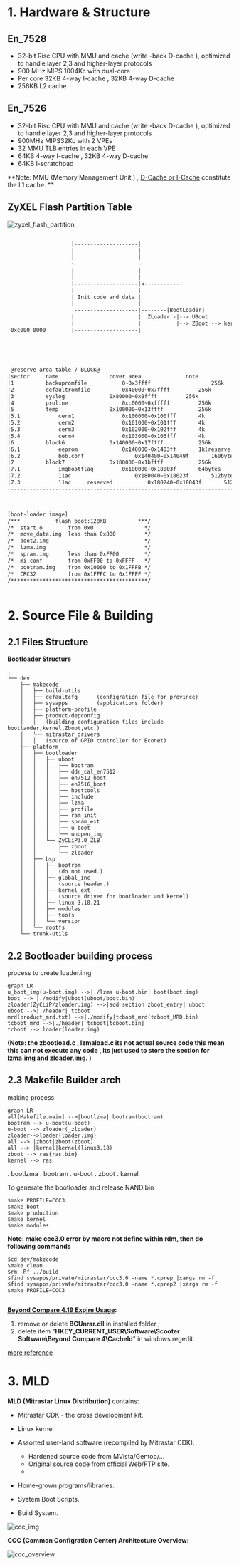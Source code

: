 # 1. Hardware & Structure

## En_7528

- 32-bit Risc CPU with MMU and cache (write -back D-cache ), optimized to handle layer 2,3 and higher-layer protocols
- 900 MHz MIPS 1004Kc with dual-core 
- Per core 32KB 4-way I-cache  , 32KB 4-way D-cache
- 256KB L2 cache



## En_7526

- 32-bit Risc CPU with MMU and cache (write -back D-cache ), optimized to handle layer 2,3 and higher-layer protocols
- 900MHz MIPS32Kc with 2 VPEs
- 32 MMU TLB entries in each VPE
- 64KB 4-way I-cache , 32KB 4-way D-cache
- 64KB I-scratchpad

**Note: MMU (Memory Management Unit ) , [D-Cache or I-Cache](<https://blog.csdn.net/bytxl/article/details/50275377>) constitute the L1 cache. **



##  ZyXEL Flash Partition Table

![zyxel_flash_partition](img/zyxel_flash_partition.bmp)

```txt
		
        			|--------------------|
                    |                    |
                    |                    |
                    ~                    ~
                    |                    |
                    |                    |          
                    |--------------------|<------------ 
                    |                    |
                    | Init code and data |
                    |                    |                
                     --------------------|--------[BootLoader] 
                    |    			     |	ZLoader -|--> UBoot
                    |					 |  	 	 |--> ZBoot --> kernel
 0xc000 0000        |--------------------|
 
 
 
 
 
 @reserve area table 7 BLOCK@
|sector		name				cover area				note
|1			backupromfile			0~0x3ffff					256k
|2			defaultromfile			0x40000~0x7ffff			256k
|3			syslog				0x80000~0xBffff			256k
|4			proline      			0xc0000~0xfffff			256k
|5			temp				0x100000~0x13ffff			256k
|5.1			cerm1				0x100000~0x100fff		4k
|5.2			cerm2				0x101000~0x101fff		4k
|5.3			cerm3				0x102000~0x102fff		4k
|5.4			cerm4				0x103000~0x103fff		4k
|6			block6				0x140000~0x17ffff			256k
|6.1			eeprom				0x140000~0x1403ff		1k(reserve 1k,no use 256 bytes)
|6.2			bob.conf				0x140400~0x14049f		160bytes
|7			block7				0x180000~0x1bffff			256k
|7.1			imgbootflag			0x180000~0x18003f		64bytes
|7.2			11ac					0x180040~0x18023f		512bytes
|7.3			11ac	 reserved			0x180240~0x18043f		512bytes
-----------------------------------------------------------------------------



[boot-loader image]
/***           flash boot:128KB          ***/     
/*  start.o        from 0x0                */
/*  move_data.img  less than 0x800         */
/*  boot2.img                              */
/*  lzma.img                               */
/*  spram.img      less than 0xFF00        */
/*  mi.conf        from 0xFF00 to 0xFFFF   */
/*  bootram.img    from 0x10000 to 0x1FFFB */
/*  CRC32          from 0x1FFFC to 0x1FFFF */
/*******************************************/
 
```



# 2. Source File & Building 

## 2.1 Files Structure

**Bootloader Structure**

```shell
.
└── dev   
    ├── makecode
    │   ├── build-utils
    │   ├── defaultcfg 		(configration file for province)
    │   ├── sysapps			(applications folder)
    │   ├── platform-profile
    │   ├── product-depconfig
    │   │   (building configuration files include bootlaoder,kernel,Zboot,etc.)
    │   └── mitrastar_drivers
	│   │	(source of GPIO controller for Econet)
    ├── platform
    │   ├── bootloader
    │   │   ├── uboot
    │   │   │   ├── bootram
    │   │   │   ├── ddr_cal_en7512
    │   │   │   ├── en7512_boot
    │   │   │   ├── en7516_boot
    │   │   │   ├── hosttools
    │   │   │   ├── include
    │   │   │   ├── lzma
    │   │   │   ├── profile
    │   │   │   ├── ram_init
    │   │   │   ├── spram_ext
    │   │   │   ├── u-boot
    │   │   │   └── unopen_img
    │   │   └── ZyCLiP3.0_ZLB
    │   │       ├── zboot
    │   │       └── zloader
    │   ├── bsp
    │   │   ├── bootrom
    │   │	│	(do not used.)
    │   │   ├── global_inc
    │   │	│	(source header.)
    │   │   ├── kernel_ext
    │   │	│	(source driver for bootloader and kernel)
    │   │   ├── linux-3.18.21
    │   │   ├── modules
    │   │   ├── tools
    │   │   └── version
    │   └── rootfs
    └── trunk-utils
```



## 2.2 Bootloader building process

process to create loader.img 

```mermaid
graph LR
u_boot_img(u-boot.img) -->|./lzma u-boot.bin| boot(boot.img)
boot --> |./modify|uboot(uboot/boot.bin)
zloader(ZyCLiP/zloader.img) -->|add section zboot_entry| uboot
uboot -->|./header| tcboot
mrd(product_mrd.txt) -->|./modify|tcboot_mrd(tcboot_MRD.bin)
tcboot_mrd -->|./header| tcboot[tcboot.bin]
tcboot --> loader(loader.img)
```
**(Note:  the zbootload.c , lzmaload.c its not actual source code this mean this can not execute any code , its just used to store the section for lzma.img and zloader.img. )**



## 2.3 Makefile Builder arch

making process

```mermaid
graph LR
all[Makefile.main] -->|bootlzma| bootram(bootram)
bootram --> u-boot(u-boot)
u-boot --> zloader(_zloader)
zloader-->loader{loader.img}
all --> |zboot|zboot(zboot)
all --> |kernel|kernel(linux3.18)
zboot --> ras{ras.bin}
kernel --> ras
```

. bootlzma
. bootram
. u-boot
. zboot
. kernel



To generate the bootloader and release NAND.bin

```shell
$make PROFILE=CCC3
$make boot
$make production
$make kernel
$make modules
```



**Note: make ccc3.0 error by macro not define within rdm, then do following commands**  

```shell
$cd dev/makecode
$make clean
$rm -Rf ../build
$find sysapps/private/mitrastar/ccc3.0 -name *.cprep |xargs rm -f
$find sysapps/private/mitrastar/ccc3.0 -name *.cprep2 |xargs rm -f
$make PROFILE=CCC3


```





**[Beyond  Compare 4.19 Expire Usage](<https://blog.csdn.net/baidu_39340548/article/details/88257556>):** 

 1. remove or delete **BCUnrar.dll** in installed folder ; 
 2. delete item "**HKEY_CURRENT_USER\Software\Scooter Software\Beyond Compare 4\CacheId**" in windows regedit.

[more reference](<https://blog.csdn.net/weixin_42995876/article/details/85049233>)



# 3. MLD

**MLD (Mitrastar Linux Distribution)** contains:

- Mitrastar CDK - the cross development kit.

- Linux kernel 

- Assorted user-land software  (recompiled by Mitrastar CDK).
  - Hardened source code from MVista/Gentoo/…
  - Original source code from official Web/FTP site. 
  - 
- Home-grown programs/libraries. 

- System Boot Scripts.

- Build System.

![ccc_img](img/clipboard.png)



**CCC (Common Configration Center) Architecture Overview:**

![ccc_overview](img/clipboard.png)